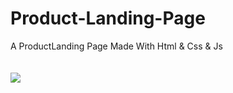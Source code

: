  # Product-Landing-Page
A ProductLanding Page Made With Html &amp; Css &amp; Js
<br>
<br>
<br>
<img src="Images/_112.PNG">
